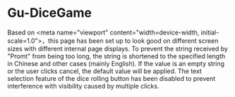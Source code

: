 # Gu-DiceGame
Based on \<meta name="viewport" content="width=device-width, initial-scale=1.0"\>，this page has been set up to look good on different screen sizes with different internal page displays.
To prevent the string received by "Promt" from being too long, the string is shortened to the specified length in Chinese and other cases (mainly English). If the value is an empty string or the user clicks cancel, the default value will be applied.
The text selection feature of the dice rolling button has been disabled to prevent interference with visibility caused by multiple clicks.
